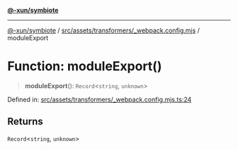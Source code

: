 [**@-xun/symbiote**](../../../../../README.md)

***

[@-xun/symbiote](../../../../../README.md) / [src/assets/transformers/\_webpack.config.mjs](../README.md) / moduleExport

# Function: moduleExport()

> **moduleExport**(): `Record`\<`string`, `unknown`\>

Defined in: [src/assets/transformers/\_webpack.config.mjs.ts:24](https://github.com/Xunnamius/symbiote/blob/f1a40b5448c4c0e7d4ef29eadf33bfec36be686d/src/assets/transformers/_webpack.config.mjs.ts#L24)

## Returns

`Record`\<`string`, `unknown`\>
